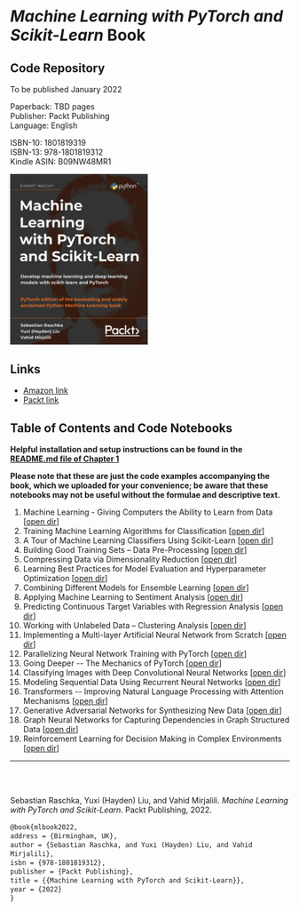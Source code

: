 # *Machine Learning with PyTorch and Scikit-Learn* Book

##  Code Repository



To be published January 2022

Paperback: TBD pages  
Publisher: Packt Publishing  
Language: English

ISBN-10: 1801819319   
ISBN-13: 978-1801819312  
Kindle ASIN: B09NW48MR1  

[<img src="./.other/cover_1.jpg" width="248">]()



## Links

- [Amazon link](https://www.amazon.com/Machine-Learning-PyTorch-Scikit-Learn-scikit-learn-ebook-dp-B09NW48MR1/dp/B09NW48MR1/) 
- [Packt link](https://www.packtpub.com/product/machine-learning-with-pytorch-and-scikit-learn/9781801819312)



## Table of Contents and Code Notebooks

**Helpful installation and setup instructions can be found in the [README.md file of Chapter 1](ch01/README.md)**

**Please note that these are just the code examples accompanying the book, which we uploaded for your convenience; be aware that these notebooks may not be useful without the formulae and descriptive text.**   


1. Machine Learning - Giving Computers the Ability to Learn from Data [[open dir](ch01)] 
2. Training Machine Learning Algorithms for Classification [[open dir](ch02)] 
3. A Tour of Machine Learning Classifiers Using Scikit-Learn [[open dir](ch03)] 
4. Building Good Training Sets – Data Pre-Processing [[open dir](ch04)] 
5. Compressing Data via Dimensionality Reduction [[open dir](ch05)] 
6. Learning Best Practices for Model Evaluation and Hyperparameter Optimization [[open dir](ch06)]
7. Combining Different Models for Ensemble Learning [[open dir](ch07)] 
8. Applying Machine Learning to Sentiment Analysis  [[open dir](ch08)]  
9. Predicting Continuous Target Variables with Regression Analysis [[open dir](ch9)] 
10. Working with Unlabeled Data – Clustering Analysis [[open dir](ch10)] 
11. Implementing a Multi-layer Artificial Neural Network from Scratch [[open dir](ch11)] 
12. Parallelizing Neural Network Training with PyTorch [[open dir](ch12)] 
13. Going Deeper -- The Mechanics of PyTorch [[open dir](ch13)] 
14. Classifying Images with Deep Convolutional Neural Networks [[open dir](ch14)]  
15. Modeling Sequential Data Using Recurrent Neural Networks [[open dir](ch15)]  
16. Transformers -- Improving Natural Language Processing with Attention Mechanisms [[open dir](ch16)]  
17. Generative Adversarial Networks for Synthesizing New Data [[open dir](ch17)]   
18. Graph Neural Networks for Capturing Dependencies in Graph Structured Data [[open dir](ch18)]  
19. Reinforcement Learning for Decision Making in Complex Environments [[open dir](ch19)] 


---

<br>
<br>

Sebastian Raschka, Yuxi (Hayden) Liu, and Vahid Mirjalili. *Machine Learning with PyTorch and Scikit-Learn*. Packt Publishing, 2022.

    @book{mlbook2022,  
    address = {Birmingham, UK},  
    author = {Sebastian Raschka, and Yuxi (Hayden) Liu, and Vahid Mirjalili},  
    isbn = {978-1801819312},   
    publisher = {Packt Publishing},  
    title = {{Machine Learning with PyTorch and Scikit-Learn}},  
    year = {2022}  
    }
